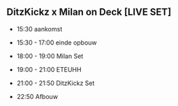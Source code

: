 ## DitzKickz x Milan on Deck [LIVE SET]
* 15:30 aankomst
* 15:30 - 17:00 einde opbouw
* 18:00 - 19:00 Milan Set

* 19:00 - 21:00 ETEUHH

* 21:00 - 21:50 DitzKickz Set
* 22:50 Afbouw